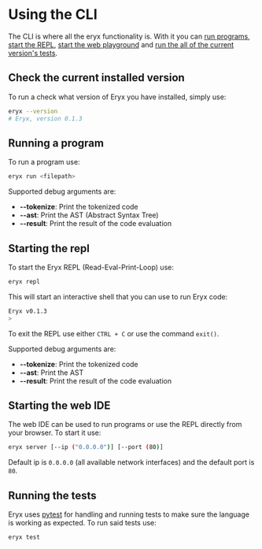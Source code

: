 # Using the CLI
The CLI is where all the eryx functionality is. With it you can [run programs](#running-a-program), [start the REPL](#starting-the-repl), [start the web playground](#starting-the-web-ide) and [run the all of the current version's tests](#running-the-tests).

## Check the current installed version
To run a check what version of Eryx you have installed, simply use:
```sh
eryx --version
# Eryx, version 0.1.3
```

## Running a program
To run a program use:
```sh
eryx run <filepath>
```
Supported debug arguments are:

* **--tokenize**: Print the tokenized code
* **--ast**: Print the AST (Abstract Syntax Tree)
* **--result**: Print the result of the code evaluation

## Starting the repl
To start the Eryx REPL (Read-Eval-Print-Loop) use:
```sh
eryx repl
```

This will start an interactive shell that you can use to run Eryx code:
```sh
Eryx v0.1.3
>
```

To exit the REPL use either `CTRL + C` or use the command `exit()`.

Supported debug arguments are:

* **--tokenize**: Print the tokenized code
* **--ast**: Print the AST
* **--result**: Print the result of the code evaluation

## Starting the web IDE
The web IDE can be used to run programs or use the REPL directly from your browser.
To start it use:

```sh
eryx server [--ip ("0.0.0.0")] [--port (80)]
```
Default ip is `0.0.0.0` (all available network interfaces) and the default port is `80`.

## Running the tests
Eryx uses [pytest](https://pytest.org) for handling and running tests to make sure the language is working as expected.
To run said tests use:

```sh
eryx test
```
